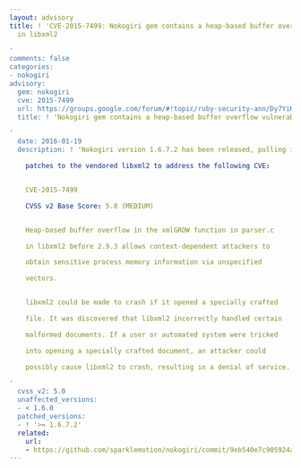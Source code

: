 ```yaml
---
layout: advisory
title: ! 'CVE-2015-7499: Nokogiri gem contains a heap-based buffer overflow vulnerability
  in libxml2

'
comments: false
categories:
- nokogiri
advisory:
  gem: nokogiri
  cve: 2015-7499
  url: https://groups.google.com/forum/#!topic/ruby-security-ann/Dy7YiKb_pMM
  title: ! 'Nokogiri gem contains a heap-based buffer overflow vulnerability in libxml2

'
  date: 2016-01-19
  description: ! 'Nokogiri version 1.6.7.2 has been released, pulling in several upstream

    patches to the vendored libxml2 to address the following CVE:


    CVE-2015-7499

    CVSS v2 Base Score: 5.0 (MEDIUM)


    Heap-based buffer overflow in the xmlGROW function in parser.c

    in libxml2 before 2.9.3 allows context-dependent attackers to

    obtain sensitive process memory information via unspecified

    vectors.


    libxml2 could be made to crash if it opened a specially crafted

    file. It was discovered that libxml2 incorrectly handled certain

    malformed documents. If a user or automated system were tricked

    into opening a specially crafted document, an attacker could

    possibly cause libxml2 to crash, resulting in a denial of service.

'
  cvss_v2: 5.0
  unaffected_versions:
  - < 1.6.0
  patched_versions:
  - ! '>= 1.6.7.2'
  related:
    url:
    - https://github.com/sparklemotion/nokogiri/commit/9eb540e7c905924a42757bf0a34c2c00707d536c
---
```

